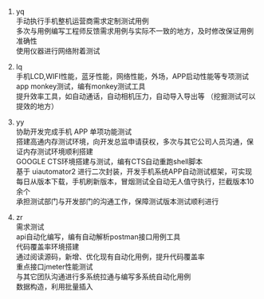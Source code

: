 1. yq  
   手动执行手机整机运营商需求定制测试用例  
   多次与用例编写工程师反馈需求用例与实际不一致的地方，及时修改保证用例准确性  
   使用仪器进行网络附着测试
   
2. lq  
   手机LCD,WIFI性能，蓝牙性能，网络性能，外场，APP启动性能等专项测试  
   app monkey测试，编有monkey测试工具  
   提升效率工具，如自动通话，自动相机压力，自动导入导出等 （挖掘测试可以提效的地方）
   
3. yy  
   协助开发完成手机 APP 单项功能测试  
   搭建高通内存测试环境，向开发总监申请获权，多次与其它公司人员沟通，保证内存测试环境顺利搭建  
   GOOGLE CTS环境搭建与测试，编有CTS自动重跑shell脚本  
   基于 uiautomator2 进行二次封装，开发手机系统APP自动测试框架，可实现每日从版本下载，手机刷新版本，冒烟测试全自动无人值守执行，拦截版本10余个  
   承担测试部门与开发部门的沟通工作，保障测试版本测试顺利进行
   
4. zr  
   需求测试  
   api自动化编写，编有自动解析postman接口用例工具  
   代码覆盖率环境搭建  
   通过阅读源码，新增、优化现有自动化用例，提升代码覆盖率  
   重点接口jmeter性能测试  
   与其它团队沟通进行多系统拉通与编写多系统自动化用例  
   数据构造，利用批量插入
   

   
   
   
   
   
   
   
   
